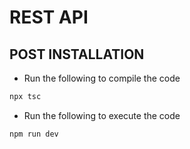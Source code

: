 # REST API

## POST INSTALLATION
- Run the following to compile the code

```bash
npx tsc
```

- Run the following to execute the code

```bash
npm run dev
```